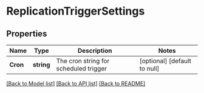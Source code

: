# ReplicationTriggerSettings

## Properties
Name | Type | Description | Notes
------------ | ------------- | ------------- | -------------
**Cron** | **string** | The cron string for scheduled trigger | [optional] [default to null]

[[Back to Model list]](../README.md#documentation-for-models) [[Back to API list]](../README.md#documentation-for-api-endpoints) [[Back to README]](../README.md)


